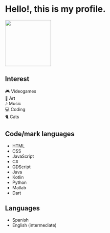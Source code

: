 # Hello!, this is my profile.
<img src="https://c.tenor.com/j3cVEPj4bzkAAAAC/cat-typing.gif" height="150px" widht="150px">

## Interest
:video_game: Videogames <br> 
:art: Art <br>
:notes: Music <br>
:computer: Coding <br>
:cat2: Cats

## Code/mark languages
- HTML
- CSS
- JavaScript
- C#
- GDScript
- Java
- Kotlin
- Python
- Matlab
- Dart

## Languages
- Spanish
- English (intermediate)
